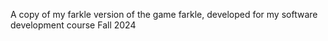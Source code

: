 A copy of my farkle version of the game farkle, developed for my software development course Fall 2024
